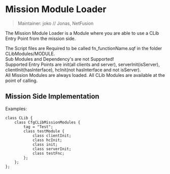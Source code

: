 # Mission Module Loader

> Maintainer: joko // Jonas, NetFusion

The Mission Module Loader is a Module where you are able to use a CLib Entry Point from the mission side.

The Script files are Required to be called fn_functionName.sqf in the folder CLibModules/MODULE.  
Sub Modules and Dependency's are not Supported!  
Supported Entry Points are init(all clients and server), serverInit(isServer), clientInit(hasInterface), hcInit(not hasInterface and not isServer).  
All Mission Modules are always loaded.
All CLib Modules are available at the point of calling.
## Mission Side Implementation
Examples:
```sqf
class CLib {
    class CfgCLibMissionModules {
        tag = "Test";
        class testModule {
            class clientInit;
            class hcInit;
            class init;
            class serverInit;
            class testFnc;
        };
    };
};
```

[`<Control>`]: https://community.bistudio.com/wiki/Control
[`<Anything>`]: https://community.bistudio.com/wiki/Anything
[`<Config>`]: https://community.bistudio.com/wiki/Config
[`<Object>`]: https://community.bistudio.com/wiki/Object
[`<String>`]: https://community.bistudio.com/wiki/String
[`<Number>`]: https://community.bistudio.com/wiki/Number
[`<Array>`]: https://community.bistudio.com/wiki/Array
[`<Position>`]: https://community.bistudio.com/wiki/Position
[`<Color>`]: https://community.bistudio.com/wiki/Color
[`<Boolean>`]: https://community.bistudio.com/wiki/Boolean
[`<Code>`]: https://community.bistudio.com/wiki/Code
[`<Group>`]: https://community.bistudio.com/wiki/Group
